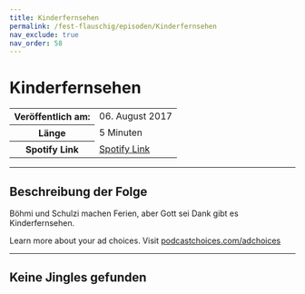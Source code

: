 ```yaml
---
title: Kinderfernsehen
permalink: /fest-flauschig/episoden/Kinderfernsehen
nav_exclude: true
nav_order: 58
---
```


# Kinderfernsehen
<table class="resp-table dcf-table dcf-table-responsive dcf-table-bordered dcf-table-striped dcf-w-100%">
                    <tbody>
                        <tr>
                            <th scope="row">Veröffentlich am:</th>
                            <td data-label="Veröffentlich am:">06. August 2017</td>
                        </tr>
                        <tr>
                            <th scope="row">Länge </th>
                            <td data-label="Länge ">5 Minuten</td>
                        </tr><tr>
                                <th scope="row">Spotify Link</th>
                                <td data-label="Spotify Link"><a href="https://open.spotify.com/episode/7iG8ox64Wkq8GqbpFJ1TCh">Spotify Link</a></td>
                            </tr></tbody>
                </table>

***

## Beschreibung der Folge

<div>
Böhmi und Schulzi machen Ferien, aber Gott sei Dank gibt es Kinderfernsehen.<p> </p><p>Learn more about your ad choices. Visit <a href="https://podcastchoices.com/adchoices">podcastchoices.com/adchoices</a></p>  
</div>

***

## Keine Jingles gefunden